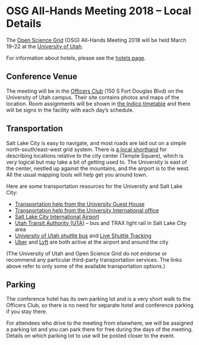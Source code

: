 # OSG All-Hands Meeting 2018 &ndash; Local Details

The [Open Science Grid](https://www.opensciencegrid.org) (OSG) All-Hands Meeting 2018 will be held March 19&ndash;22 at
the [University of Utah](https://www.utah.edu/).

For information about hotels, please see the [hotels page](hotels.md).

## Conference Venue

The meeting will be in the [Officers Club](https://www.universityguesthouse.com/Officers-Club) (150 S Fort Douglas Blvd)
on the University of Utah campus.  Their site contains photos and maps of the location.  Room assignments will be shown
in [the Indico timetable](https://indico.fnal.gov/event/15344/timetable/) and there will be signs in the facility with
each day&rsquo;s schedule.

## Transportation

Salt Lake City is easy to navigate, and most roads are laid out on a simple north-south/east-west grid system.  There is
[a local shorthand](https://utahrails.net/articles/sl-county-streets.php) for describing locations
relative to the city center (Temple Square), which is very logical but may take a bit of getting used to.  The
University is east of the center, nestled up against the mountains, and the airport is to the west.  All the usual
mapping tools will help get you around town.

Here are some transportation resources for the University and Salt Lake City:

* [Transportation help from the University Guest House](https://www.universityguesthouse.com/Location-Transportation)
* [Transportation help from the University International office](https://isss.utah.edu/students/life-at-the-u/transportation.php)
* [Salt Lake City International Airport](https://www.slcairport.com)
* [Utah Transit Authority (UTA)](https://www.rideuta.com)&nbsp;&ndash; bus and TRAX light rail in Salt Lake City area
* [University of Utah shuttle bus](https://commuterservices.utah.edu/campus-shuttle/) and [Live Shuttle Tracking](https://www.uofubus.com)
* [Uber](https://www.uber.com/airports/slc/) and [Lyft](https://www.lyft.com/airports/slc) are both active at the airport and around the city

(The University of Utah and Open Science Grid do not endorse or recommend any particular third-party transportation
services.  The links above refer to only some of the available transportation options.)

## Parking

The conference hotel has its own parking lot and is a very short walk to the Officers Club, so there is no need for
separate hotel and conference parking if you stay there.

For attendees who drive to the meeting from elsewhere, we will be assigned a parking lot and you can park there for free
during the days of the meeting.  Details on which parking lot to use will be posted closer to the event.
